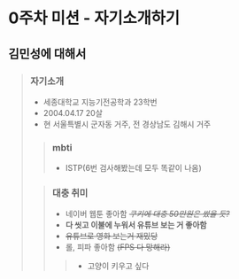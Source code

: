 # 0주차 미션 - 자기소개하기
## 김민성에 대해서
> ### 자기소개
> + 세종대학교 지능기전공학과 23학번
> + 2004.04.17 20살
> + 현 서울특별시 군자동 거주, 전 경상남도 김해시 거주
> > ### mbti
> > + ISTP(6번 검사해봤는데 모두 똑같이 나옴)
>
> > ### 대충 취미
> > + 네이버 웹툰 좋아함 ~~*쿠키에 대충 50만원은 썼을 듯?*~~
> > + **다 씻고 이불에 누워서 유튜브 보는 거 좋아함** 
> > + ~~유튜브로 영화 보는거 재밌당~~
> > + 롤, 피파 좋아함 ~~(FPS 다 망해라)~~
> > > + 고양이 키우고 싶다
